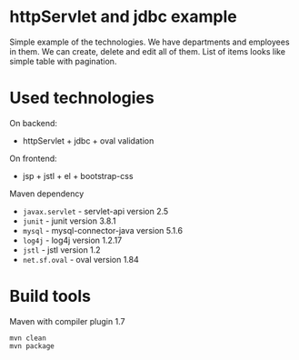 # httpServlet and jdbc example

Simple example of the technologies. We have departments and employees in them. 
We can create, delete and edit all of them. List of items looks like simple table with pagination.

# Used technologies

On backend:
* httpServlet + jdbc + oval validation

On frontend:
* jsp + jstl + el + bootstrap-css


Maven dependency
* `javax.servlet` - servlet-api version 2.5
* `junit` - junit version 3.8.1
* `mysql` - mysql-connector-java version 5.1.6
* `log4j` - log4j version 1.2.17
* `jstl` - jstl version 1.2
* `net.sf.oval` - oval version 1.84

# Build tools

Maven with compiler plugin 1.7

```
mvn clean
mvn package
```